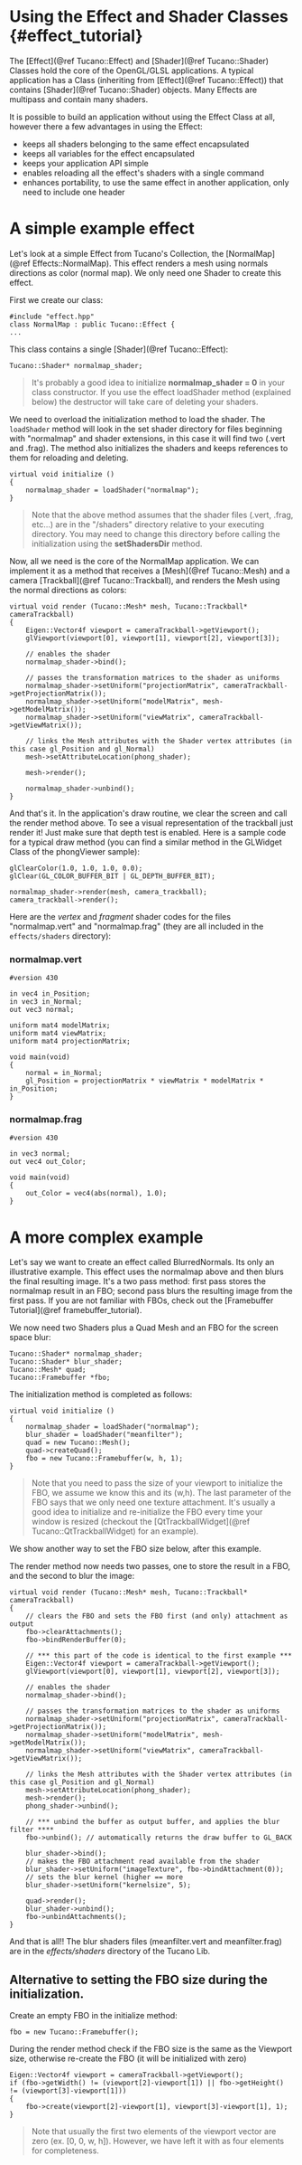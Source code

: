 Using the Effect and Shader Classes       {#effect_tutorial}
===================================

The [Effect](@ref Tucano::Effect) and [Shader](@ref Tucano::Shader) Classes hold the core of the OpenGL/GLSL applications.
A typical application has a Class (inheriting from [Effect](@ref Tucano::Effect)) that contains [Shader](@ref Tucano::Shader) objects. Many Effects are multipass and contain many shaders.

It is possible to build an application without using the Effect Class at all, however there a few advantages in using the Effect:

- keeps all shaders belonging to the same effect encapsulated
- keeps all variables for the effect encapsulated
- keeps your application API simple
- enables reloading all the effect's shaders with a single command
- enhances portability, to use the same effect in another application, only need to include one header

# A simple example effect 

Let's look at a simple Effect from Tucano's Collection, the [NormalMap](@ref Effects::NormalMap). 
This effect renders a mesh using normals directions as color (normal map).
We only need one Shader to create this effect.

First we create our class:

~~~~~~~~~~~~~~~~~~~~~~~~~~~~~~~~~~~~~~~~~~
#include "effect.hpp"
class NormalMap : public Tucano::Effect {
...
~~~~~~~~~~~~~~~~~~~~~~~~~~~~~~~~~~~~~~~~~~
    
This class contains a single [Shader](@ref Tucano::Effect):

~~~~~~~~~~~~~~~~~~~~~~~~~~~~~~~~~~~~~~~~~~
Tucano::Shader* normalmap_shader;
~~~~~~~~~~~~~~~~~~~~~~~~~~~~~~~~~~~~~~~~~~
    
> It's probably a good idea to initialize **normalmap_shader = 0** in your class constructor. If you use the effect loadShader method (explained below) the destructor will take care of deleting your shaders.

We need to overload the initialization method to load the shader. The `loadShader` method will look in the set shader directory for files beginning with "normalmap" and shader extensions, in this case it will find two (.vert and .frag). The method also initializes the shaders and keeps references to them for reloading and deleting.

~~~~~~~~~~~~~~~~~~~~~~~~~~~~~~~~~~~~~~~~~~
virtual void initialize ()
{
    normalmap_shader = loadShader("normalmap");
}
~~~~~~~~~~~~~~~~~~~~~~~~~~~~~~~~~~~~~~~~~~

> Note that the above method assumes that the shader files (.vert, .frag, etc...) are in the "/shaders" directory relative to your executing directory. You may need to change this directory before calling the initialization using the **setShadersDir** method.

Now, all we need is the core of the NormalMap application. We can implement it as a method that receives a [Mesh](@ref Tucano::Mesh) and a camera [Trackball](@ref Tucano::Trackball), and renders the Mesh using the normal directions as colors:

~~~~~~~~~~~~~~~~~~~~~~~~~~~~~~~~~~~~~~~~~~
virtual void render (Tucano::Mesh* mesh, Tucano::Trackball* cameraTrackball)
{
    Eigen::Vector4f viewport = cameraTrackball->getViewport();
    glViewport(viewport[0], viewport[1], viewport[2], viewport[3]);

    // enables the shader
    normalmap_shader->bind();

    // passes the transformation matrices to the shader as uniforms
    normalmap_shader->setUniform("projectionMatrix", cameraTrackball->getProjectionMatrix());
    normalmap_shader->setUniform("modelMatrix", mesh->getModelMatrix());
    normalmap_shader->setUniform("viewMatrix", cameraTrackball->getViewMatrix());

    // links the Mesh attributes with the Shader vertex attributes (in this case gl_Position and gl_Normal)
    mesh->setAttributeLocation(phong_shader);

    mesh->render();

    normalmap_shader->unbind();
}
~~~~~~~~~~~~~~~~~~~~~~~~~~~~~~~~~~~~~~~~~~
    
And that's it. 
In the application's draw routine, we clear the screen and call the render method above. To see a visual representation of the trackball just render it! Just make sure that depth test is enabled. Here is a sample code for a typical draw method (you can find a similar method in the GLWidget Class of the phongViewer sample):

~~~~~~~~~~~~~~~~~~~~~~~~~~~~~~~~~~~~~~~~~~
glClearColor(1.0, 1.0, 1.0, 0.0);
glClear(GL_COLOR_BUFFER_BIT | GL_DEPTH_BUFFER_BIT);

normalmap_shader->render(mesh, camera_trackball);
camera_trackball->render();
~~~~~~~~~~~~~~~~~~~~~~~~~~~~~~~~~~~~~~~~~~

Here are the *vertex* and *fragment* shader codes for the files "normalmap.vert" and "normalmap.frag" (they are all included in the `effects/shaders` directory):

### normalmap.vert

~~~~~~~~~~~~~~~~~~~~~~~~~~~~~~~~~~~~~~~~~~
#version 430
	 
in vec4 in_Position;
in vec3 in_Normal;    
out vec3 normal;
	 
uniform mat4 modelMatrix;
uniform mat4 viewMatrix;
uniform mat4 projectionMatrix;
	 
void main(void)
{
    normal = in_Normal;
    gl_Position = projectionMatrix * viewMatrix * modelMatrix * in_Position;    
}
~~~~~~~~~~~~~~~~~~~~~~~~~~~~~~~~~~~~~~~~~~
    
### normalmap.frag

~~~~~~~~~~~~~~~~~~~~~~~~~~~~~~~~~~~~~~~~~~
#version 430
	 
in vec3 normal;
out vec4 out_Color;
	 
void main(void)
{
    out_Color = vec4(abs(normal), 1.0);
}
~~~~~~~~~~~~~~~~~~~~~~~~~~~~~~~~~~~~~~~~~~    

# A more complex example

Let's say we want to create an effect called BlurredNormals. Its only an illustrative example.
This effect uses the normalmap above and then blurs the final resulting image.
It's a two pass method: first pass stores the normalmap result in an FBO; second pass blurs the
resulting image from the first pass. If you are not familiar with FBOs, check out the [Framebuffer Tutorial](@ref framebuffer_tutorial).    
    
We now need two Shaders plus a Quad Mesh and an FBO for the screen space blur:

~~~~~~~~~~~~~~~~~~~~~~~~~~~~~~~~~~~~~~~~~~
Tucano::Shader* normalmap_shader;
Tucano::Shader* blur_shader;
Tucano::Mesh* quad;
Tucano::Framebuffer *fbo;
~~~~~~~~~~~~~~~~~~~~~~~~~~~~~~~~~~~~~~~~~~

The initialization method is completed as follows:

~~~~~~~~~~~~~~~~~~~~~~~~~~~~~~~~~~~~~~~~~~
virtual void initialize ()
{
    normalmap_shader = loadShader("normalmap");
    blur_shader = loadShader("meanfilter");
    quad = new Tucano::Mesh();
    quad->createQuad();
    fbo = new Tucano::Framebuffer(w, h, 1);
}
~~~~~~~~~~~~~~~~~~~~~~~~~~~~~~~~~~~~~~~~~~

> Note that you need to pass the size of your viewport to initialize the FBO, we assume we know this and its (w,h). The last parameter of the FBO says that we only need one texture attachment. It's usually a good idea to initialize and re-initialize the FBO every time your window is resized (checkout the [QtTrackballWidget](@ref Tucano::QtTrackballWidget) for an example).

We show another way to set the FBO size below, after this example.

The render method now needs two passes, one to store the result in a FBO, and the second to blur the image:

~~~~~~~~~~~~~~~~~~~~~~~~~~~~~~~~~~~~~~~~~~
virtual void render (Tucano::Mesh* mesh, Tucano::Trackball* cameraTrackball)
{
    // clears the FBO and sets the FBO first (and only) attachment as output
    fbo->clearAttachments();
    fbo->bindRenderBuffer(0);
    
    // *** this part of the code is identical to the first example ***
    Eigen::Vector4f viewport = cameraTrackball->getViewport();
    glViewport(viewport[0], viewport[1], viewport[2], viewport[3]);

    // enables the shader
    normalmap_shader->bind();

    // passes the transformation matrices to the shader as uniforms
    normalmap_shader->setUniform("projectionMatrix", cameraTrackball->getProjectionMatrix());
    normalmap_shader->setUniform("modelMatrix", mesh->getModelMatrix());
    normalmap_shader->setUniform("viewMatrix", cameraTrackball->getViewMatrix());

    // links the Mesh attributes with the Shader vertex attributes (in this case gl_Position and gl_Normal)
    mesh->setAttributeLocation(phong_shader);
    mesh->render();
    phong_shader->unbind();
    
    // *** unbind the buffer as output buffer, and applies the blur filter ****
    fbo->unbind(); // automatically returns the draw buffer to GL_BACK
    
    blur_shader->bind();
    // makes the FBO attachment read available from the shader
    blur_shader->setUniform("imageTexture", fbo->bindAttachment(0));
    // sets the blur kernel (higher == more
    blur_shader->setUniform("kernelsize", 5);

    quad->render();
    blur_shader->unbind();
    fbo->unbindAttachments();
}
~~~~~~~~~~~~~~~~~~~~~~~~~~~~~~~~~~~~~~~~~~
    
And that is all!!
The blur shaders files (meanfilter.vert and meanfilter.frag) are in the *effects/shaders* directory of the Tucano Lib.

## Alternative to setting the FBO size during the initialization.

Create an empty FBO in the initialize method:

~~~~~~~~~~~~~~~~~~~~~~~~~~~~~~~~~~~~~~~~~~
fbo = new Tucano::Framebuffer();
~~~~~~~~~~~~~~~~~~~~~~~~~~~~~~~~~~~~~~~~~~
    
During the render method check if the FBO size is the same as the Viewport size, otherwise re-create the FBO (it will be initialized with zero)

~~~~~~~~~~~~~~~~~~~~~~~~~~~~~~~~~~~~~~~~~~
Eigen::Vector4f viewport = cameraTrackball->getViewport();
if (fbo->getWidth() != (viewport[2]-viewport[1]) || fbo->getHeight() != (viewport[3]-viewport[1]))
{
    fbo->create(viewport[2]-viewport[1], viewport[3]-viewport[1], 1);
}
~~~~~~~~~~~~~~~~~~~~~~~~~~~~~~~~~~~~~~~~~~
        
> Note that usually the first two elements of the viewport vector are zero (ex. [0, 0, w, h]). However, we have left it with as four elements for completeness.
